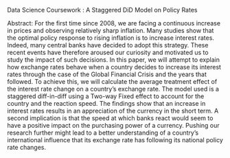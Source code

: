 Data Science Coursework : A Staggered DiD Model on Policy Rates

Abstract:
For the first time since 2008, we are facing a continuous increase in prices and
observing relatively sharp inflation. Many studies show that the optimal policy
response to rising inflation is to increase interest rates. Indeed, many central banks
have decided to adopt this strategy. These recent events have therefore aroused our
curiosity and motivated us to study the impact of such decisions. In this paper, we
will attempt to explain how exchange rates behave when a country decides to
increase its interest rates through the case of the Global Financial Crisis and the
years that followed. To achieve this, we will calculate the average treatment effect of
the interest rate change on a country’s exchange rate. The model used is a staggered
diff-in-diff using a Two-way Fixed effect to account for the country and the reaction
speed.
The findings show that an increase in interest rates results in an appreciation of the
currency in the short term. A second implication is that the speed at which banks
react would seem to have a positive impact on the purchasing power of a currency.
Pushing our research further might lead to a better understanding of a country’s
international influence that its exchange rate has following its national policy rate
changes.
